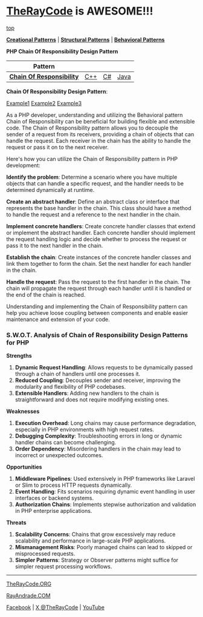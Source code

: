 # [TheRayCode](../../../README.md) is AWESOME!!!

[top](../README.md)

**[Creational Patterns](../../Creational/README.md)** | **[Structural Patterns](../../Structural/README.md)** | **[Behavioral Patterns](../README.md)**

**PHP Chain Of Responsibility Design Pattern**

|Pattern|   |   |   |
|---|---|---|---|
| [**Chain Of Responsibility**](README.md) | [C++](../../../Csharp/Behavioral/ChainOfResponsibility/README.md) | [C#](../../../Csharp/Behavioral/ChainOfResponsibility/README.md) | [Java](../../../PHP/Behavioral/ChainOfResponsibility/README.md) |

**Chain Of Responsibility Design Pattern**:

[Example1](Example1/README.md) [Example2](Example2/README.md) [Example3](Example3/README.md)

As a PHP developer, understanding and utilizing the Behavioral pattern Chain of Responsibility can be beneficial for building flexible and extensible code. 
The Chain of Responsibility pattern allows you to decouple the sender of a request from its receivers, providing a chain of objects that can handle the request. 
Each receiver in the chain has the ability to handle the request or pass it on to the next receiver.

Here's how you can utilize the Chain of Responsibility pattern in PHP development:

**Identify the problem**: Determine a scenario where you have multiple objects that can handle a specific request, and the handler needs to be determined dynamically at runtime.

**Create an abstract handler**: Define an abstract class or interface that represents the base handler in the chain. 
This class should have a method to handle the request and a reference to the next handler in the chain.

**Implement concrete handlers**: Create concrete handler classes that extend or implement the abstract handler. 
Each concrete handler should implement the request handling logic and decide whether to process the request or pass it to the next handler in the chain.

**Establish the chain**: Create instances of the concrete handler classes and link them together to form the chain. 
Set the next handler for each handler in the chain.

**Handle the request**: Pass the request to the first handler in the chain. The chain will propagate the request through each handler until it is handled or the end of the chain is reached.

Understanding and implementing the Chain of Responsibility pattern can help you achieve loose coupling between components and enable easier maintenance and extension of your code.

### **S.W.O.T. Analysis of Chain of Responsibility Design Patterns for PHP**

**Strengths**  
1. **Dynamic Request Handling**: Allows requests to be dynamically passed through a chain of handlers until one processes it.  
2. **Reduced Coupling**: Decouples sender and receiver, improving the modularity and flexibility of PHP codebases.  
3. **Extensible Handlers**: Adding new handlers to the chain is straightforward and does not require modifying existing ones.

**Weaknesses**  
1. **Execution Overhead**: Long chains may cause performance degradation, especially in PHP environments with high request rates.  
2. **Debugging Complexity**: Troubleshooting errors in long or dynamic handler chains can become challenging.  
3. **Order Dependency**: Misordering handlers in the chain may lead to incorrect or unexpected outcomes.

**Opportunities**  
1. **Middleware Pipelines**: Used extensively in PHP frameworks like Laravel or Slim to process HTTP requests dynamically.  
2. **Event Handling**: Fits scenarios requiring dynamic event handling in user interfaces or backend systems.  
3. **Authorization Chains**: Implements stepwise authorization and validation in PHP enterprise applications.

**Threats**  
1. **Scalability Concerns**: Chains that grow excessively may reduce scalability and performance in large-scale PHP applications.  
2. **Mismanagement Risks**: Poorly managed chains can lead to skipped or misprocessed requests.  
3. **Simpler Patterns**: Strategy or Observer patterns might suffice for simpler request processing workflows.

---


[TheRayCode.ORG](https://www.TheRayCode.ORG)

[RayAndrade.COM](https://www.RayAndrade.com)

[Facebook](https://www.facebook.com/TheRayCode/) | [X @TheRayCode](https://www.x.com/TheRayCode/) | [YouTube](https://www.youtube.com/TheRayCode/)
